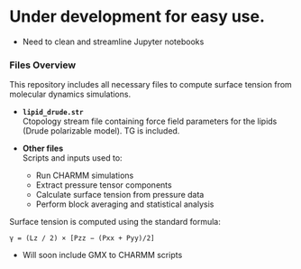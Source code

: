 # Under development for easy use. 
* Need to clean and streamline Jupyter notebooks
  

###  Files Overview

This repository includes all necessary files to compute surface tension from molecular dynamics simulations.

- **`lipid_drude.str`**  
  Ctopology stream file containing force field parameters for the lipids (Drude polarizable model). TG is included.

- **Other files**  
  Scripts and inputs used to:
  - Run CHARMM simulations  
  - Extract pressure tensor components  
  - Calculate surface tension from pressure data  
  - Perform block averaging and statistical analysis

Surface tension is computed using the standard formula:

`γ = (Lz / 2) × [Pzz − (Pxx + Pyy)/2]`

* Will soon include GMX to CHARMM scripts
